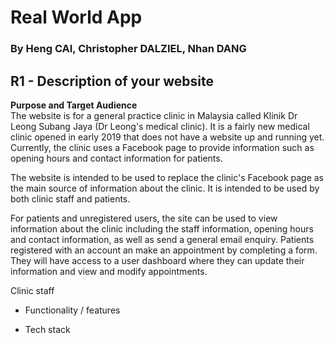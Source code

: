 # Real World App  

### By Heng CAI, Christopher DALZIEL, Nhan DANG  

## R1 - Description of your website  

**Purpose and Target Audience**  
The website is for a general practice clinic in Malaysia called Klinik Dr Leong Subang Jaya (Dr Leong's medical clinic). It is a fairly new medical clinic opened in early 2019 that does not have a website up and running yet. Currently, the clinic uses a Facebook page to provide information such as opening hours and contact information for patients.  

The website is intended to be used to replace the clinic's Facebook page as the main source of information about the clinic. It is intended to be used by both clinic staff and patients.  

For patients and unregistered users, the site can be used to view information about the clinic including the staff information, opening hours and contact information, as well as send a general email enquiry.  Patients registered with an account an make an appointment by completing a form. They will have access to a user dashboard where they can update their information and view and modify appointments.  

Clinic staff 





- Functionality / features

- Tech stack
